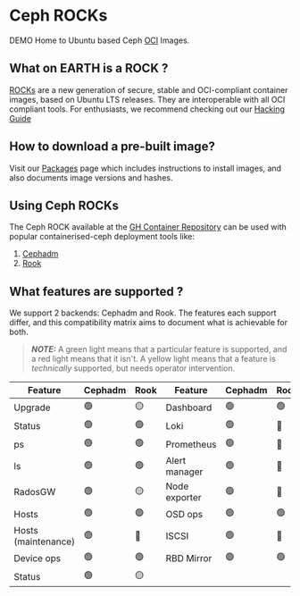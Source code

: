 # Ceph ROCKs
DEMO
Home to Ubuntu based Ceph [OCI](https://en.wikipedia.org/wiki/Open_Container_Initiative) Images.

## What on EARTH is a ROCK ?
[ROCKs](https://canonical-rockcraft.readthedocs-hosted.com/en/latest/explanation/rocks/#rocks-explanation) are a new generation of secure, stable and OCI-compliant container images, based on Ubuntu LTS releases. They are interoperable with all OCI compliant tools. For enthusiasts, we recommend checking out our [Hacking Guide](HACKING.md)

## How to download a pre-built image?
Visit our [Packages](https://github.com/canonical/ceph-containers/pkgs/container/ceph) page which includes instructions to install images, and also documents image versions and hashes.

## Using Ceph ROCKs
The Ceph ROCK available at the [GH Container Repository](https://github.com/canonical/ceph-containers/pkgs/container/ceph) can be used with popular containerised-ceph deployment tools like:
1. [Cephadm](https://discourse.ubuntu.com/t/using-cephadm-to-deploy-custom-ubuntu-ceph-images-in-a-containerised-manner/)
2. [Rook](https://discourse.ubuntu.com/t/deploying-ceph-with-rook/)

## What features are supported ?

We support 2 backends: Cephadm and Rook. The features each support differ, and this compatibility matrix aims to document what is achievable for both.

> **_NOTE:_**
A green light means that a particular feature is supported, and a red light means that it isn't. A yellow light means that a feature is _technically_ supported, but needs operator intervention.

| Feature | Cephadm | Rook | Feature | Cephadm | Rook |
| ------- | ------- | ---- | ------- | ------- | ---- |
| Upgrade | &#x1F7E2; | &#x1F7E1; | Dashboard | &#x1F7E2; | &#x1F7E2; |
| Status | &#x1F7E2; | &#x1F7E2; | Loki | &#x1F7E2; | &#x1F534; |
| ps | &#x1F7E2; | &#x1F7E2; | Prometheus | &#x1F7E2; | &#x1F534; |
| ls | &#x1F7E2; | &#x1F7E2; | Alert manager | &#x1F7E2; | &#x1F534; |
| RadosGW | &#x1F7E2; | &#x1F7E1; | Node exporter | &#x1F7E2; | &#x1F534; |
| Hosts | &#x1F7E2; | &#x1F7E2; | OSD ops | &#x1F7E2; | &#x1F7E2; |
| Hosts (maintenance) | &#x1F7E2; | &#x1F534; | ISCSI | &#x1F7E2; | &#x1F534; |
| Device ops | &#x1F7E2; | &#x1F7E2; | RBD Mirror | &#x1F7E2; | &#x1F7E2; |
| Status | &#x1F7E2; | &#x1F7E1; | | | |

